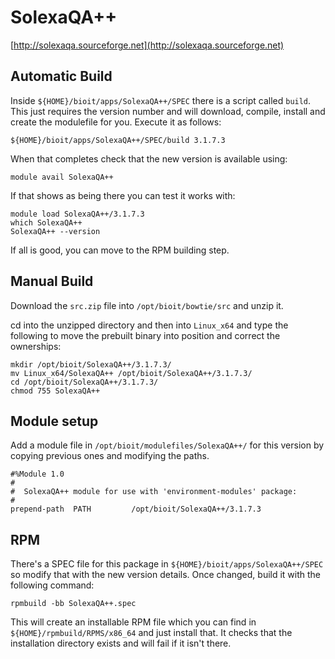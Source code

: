 # SolexaQA++

[http://solexaqa.sourceforge.net](http://solexaqa.sourceforge.net)

## Automatic Build

Inside `${HOME}/bioit/apps/SolexaQA++/SPEC` there is a script called `build`. This just requires the version number and will download, compile, install and create the modulefile for you. Execute it as follows:

    ${HOME}/bioit/apps/SolexaQA++/SPEC/build 3.1.7.3

When that completes check that the new version is available using:

    module avail SolexaQA++

If that shows as being there you can test it works with:

    module load SolexaQA++/3.1.7.3
    which SolexaQA++
    SolexaQA++ --version

If all is good, you can move to the RPM building step.

## Manual Build

Download the `src.zip` file into `/opt/bioit/bowtie/src` and unzip it.

cd into the unzipped directory and then into `Linux_x64` and type the following to move the prebuilt binary into position and correct the ownerships:

    mkdir /opt/bioit/SolexaQA++/3.1.7.3/
    mv Linux_x64/SolexaQA++ /opt/bioit/SolexaQA++/3.1.7.3/
    cd /opt/bioit/SolexaQA++/3.1.7.3/
    chmod 755 SolexaQA++

## Module setup

Add a module file in `/opt/bioit/modulefiles/SolexaQA++/` for this version by copying previous ones and modifying the paths.

    #%Module 1.0
    #
    #  SolexaQA++ module for use with 'environment-modules' package:
    #
    prepend-path  PATH         /opt/bioit/SolexaQA++/3.1.7.3

## RPM

There's a SPEC file for this package in `${HOME}/bioit/apps/SolexaQA++/SPEC` so modify that with the new version details. Once changed, build it with the following command:

    rpmbuild -bb SolexaQA++.spec

This will create an installable RPM file which you can find in `${HOME}/rpmbuild/RPMS/x86_64` and just install that. It checks that the installation directory exists and will fail if it isn't there.
